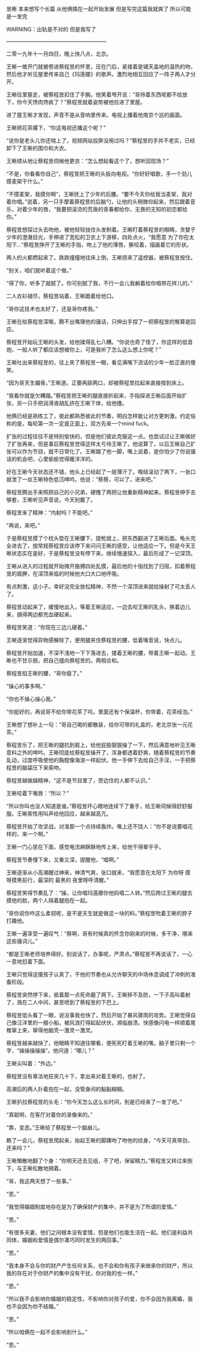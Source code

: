 昱晰
本来想写个长篇 从他俩搞在一起开始发展 但是写完这篇我就爽了 所以可能是一发完

WARNING：出轨是不对的 但是我写了

———————————————————

二零一九年十一月四日，晚上快八点，北京。


王晰一推开门就被卷进蔡程昱的怀里，压在门后，紧接着是铺天盖地的温热的吻，然后他才听见屋里传来自己《玛莲娜》的歌声。激烈地相互回应了一阵子两人才分开。

王晰往里屋走，被蔡程昱扣住了手腕。他笑着甩开说：“哥拎着东西呢都不给放下，你今天馋肉馋疯了？”蔡程昱就着姿势被他拉进了里屋。

进了屋王晰才发现，声音不是从音响里传来。电视上播着他南京个巡的画面。

王晰把花茶撂下，“你这电视还播这个呢？”

“说你是老头儿你还喘上了，视频网站投屏没用过吗？”蔡程昱的手并不老实，已经卸下了王晰的围巾和大衣。

王晰顺从地让蔡程昱伺候他更衣：“怎么想起看这个了，想听回现场？”

“不是，你看看你自己”，蔡程昱把王晰的头扳向电视。“你好好唱歌，手一个劲儿摸麦架干什么。”

“不摸麦架，我摸你啊”，王晰抚上了少年的后腰。“要不今天你给我当麦架，我对着你唱。”说着，另一只手摩着蔡程昱的后脑勺，让他的头稍微仰起来，然后跟着音乐，对着少年的唇，“我要把滚烫的荒唐的青春都给你，无畏的无知的初恋都给你。”

蔡程昱想探过头去吻他，被他轻轻拢住头发制着。王晰盯着蔡程昱的眼睛，贪婪于少年的澄澈目光，手伸进了宽松的卫衣上下游移，四处点火，“我愿意 为了你在太阳下…”蔡程昱挣开了王晰的手指，吻上了他的薄唇，撕咬着，描画着它的形状。

两人的火都燃起来了。跌跌撞撞地往床上倒，王晰捞来了遥控器，被蔡程昱按住。

“别关，咱们就听着这个做。”

“得了你，听多了就腻了。你可别腻了我，不行一会儿我躺着给你唱带花样儿的。”

二人衣衫褪尽，蔡程昱站着，王晰跪着给他口。

“哥你这技术也太好了，还是哥你疼我。”

王晰在给蔡程昱深喉，腾不出嘴理他的骚话，只伸出手捏了一把蔡程昱的臀算是回应。

蔡程昱开始玩王晰的头发，给他揉得乱七八糟。“你说也奇了怪了，你这样的低音炮，一般人听了都应该想被你上，可是我听了怎么这么想上你呢？”

王晰吐出来蔡程昱的，往上夹了蔡程昱一眼，看见满嘴下流话的少年一脸正直的傻笑。

“因为哥天生媚骨。”王晰道。正要再舔两口，却被蔡程昱拉起来直接按到床上。

“我看你就是欠糟蹋。”蔡程昱把王晰的腿直接折起来，手指探进王晰后面开始扩张，另一只手把润滑液胡乱挤在王晰下体，给他撸。

他俩已经是熟练工了，彼此都熟悉彼此的节奏，明白怎样能让对方更刺激。约定俗称的是，每轮第一次一定是正面上，双方先来一个mind fuck。

扩张的过程往往不是特别愉快的，但是他们彼此克服这一点。也尝试过让王晰做好了扩张再来，但是事后蔡程昱觉得这样太亏待王晰了，他说算了，以后王晰自己扩张可以作为节目，就不日常化了。王晰踹了他一脚，嘴上说着，是你怕少了你说骚话的机会吧，心里偷偷觉得暖洋洋的。

好在王晰今天状态还不错，他头上已经起了一层薄汗了。喉结滚动了两下，一张口就泄了一丝王晰特色低沉呻吟。他说：“蔡蔡，可以了，进来吧。”

蔡程昱腾出手来照顾自己的小兄弟，硬撸了两把让他重新精神起来。蔡程昱伸手去够套，王晰听见声音说，今天别戴了。

蔡程昱来了精神：“内射吗？不能吧。”

“再说，来吧。”

于是蔡程昱摸了个枕头垫在王晰腰下，提枪就上，把东西戳进了王晰后面。龟头完全进去了，按常规蔡程昱应该停下来问问王晰的感受，让他适应一下。但是今天王晰状态实在是好，于是蔡程昱没有停下来，继续慢速探入，最后形成了一记深顶。

王晰从进入的过程就开始摊开胳膊四处乱摸，最后他的十指找到了归宿，扣着蔡程昱的肩胛，在深顶来临的时候他大口大口地呼吸。

有点刺激，这小子。幸好没完全放松精神，不然一个深顶进来就给操射了可太丢人了。

蔡程昱动起来了，缓慢地出入，等着王晰适应，一边去咬王晰的乳头，换着边儿来，搞得两边都充血硬起来。

蔡程昱笑道：“你现在三边儿硬着。”

王晰逐渐觉得异物感解除了，便用腿夹住蔡程昱的腰，低着嗓音说，快点儿。

蔡程昱开始加速，不深不浅地一下下落进去，搂着王晰的腰，带着王晰一起动。王晰也不甘示弱，把自己撞向蔡程昱的。两相合和。

蔡程昱掐王晰的腰，“哥你瘦了。”

“操心的事多啊。”

“你也不操心操心我。”

“你挺好的，再说哥不给你带花茶了吗，里面还有个保温杯，你带着，花茶经泡。”

王晰想了想补上一句：“哥自己喝的都散装，给你可带的礼盒的，老北京张一元花茶。”

蔡程昱乐了，把王晰的腿抗到肩上，给他屁股狠狠操了一下，然后满意地听见王晰意料之外的呻吟。王晰彻底给蔡程昱操开了，浑身都透着舒爽，随着蔡程昱的节奏乱动，过度呼吸使他的胸膛像海浪一样起伏。他一手伸下去给自己手淫，一手把蔡程昱的脑袋压下来索吻。

蔡程昱越做越精神，“这不是节目里了，旁边住的人都不认识。”

王晰咬着下嘴唇：“所以？”

“所以你叫也没人知道是谁。”蔡程昱坏心眼地连续下了重手，给王晰伺候得舒舒服服。王晰索性用叫声给他回应，越来越高亢。

蔡程昱开始了攻坚战，对准那一个点持续轰炸。嘴上还不饶人：“你不是说要唱花样的，来一个啊。”

王晰一门心思在下面，感觉电流麻酥酥地传上来，给他干得晕乎乎。

蔡程昱节奏慢下来，又重又深，提醒他，“唱啊。”

王晰逐渐从小高潮醒过神来，神清气爽，张口就来，“我愿意在太阳下 为你呀 摸呀摸黑前行，最深的 最黑的 夜里呀呼清醒。”

蔡程昱笑得节奏乱了：“操，让你唱玛莲娜你他妈唱二人转。”然后跨过王晰的腿去摸他的脸，两个人隔着腿抱在一起。

“哥你说你咋这么柔韧呢，是不是天生就是做这一块的料。”蔡程昱吮着王晰的脖子打趣他。

王晰一遍享受一遍叹气：“蔡啊，哥有时候真的怀念你刚来的时候，多干净，哪来这些骚词儿。”

“都是王晰老师培养得好。别说话了，办事呢，严肃点。”蔡程昱不再说话了，一心一意地怼着下面。

王晰只觉得这傻孩子认真了，干他的节奏也从允许聊天的中场休息调成了冲刺的准备阶段。

蔡程昱突然停下来，抵着那一点死命磨了两下。王晰猝不及防，一下子高叫着射了，溅在二人中间，甚至喷到了蔡程昱的下巴上。

蔡程昱低头看了一眼，说没事我也快了，然后开始了暴风骤雨的攻势。王晰觉得自己像汪洋里的一艘小船，被风浪打得起起伏伏，濒临崩溃。快感像闪电一样顺着尾椎窜上来，窜得他脑壳一激灵一激灵。

蔡程昱越来越快了，他眼睛不知道往哪看，便死死盯着王晰的嘴，脑子里只剩一个字，“操操操操操”。他问道：“哪儿？”

王晰尖叫着：“外边。”

蔡程昱没有章法地狂突几十下，拿出来对着王晰的，也射了。

高潮后的两人扑着抱在一起，没管身间的黏黏糊糊。

王晰扒拉蔡程昱的头毛：“你今天怎么这么长时间，别是已经来了一发了吧。”

“真聪明，在客厅对着你的录像来的。”

“靠，变态。”王晰给了蔡程昱一个脑崩儿。

赖了一会儿，蔡程昱爬起来，抬起王晰的脚踝吻了吻他的纹身，“今天可真带劲，还来吗？”

王晰懒散地翻了个身：“你明天还去见组，不了吧，保留精力。”蔡程昱又转过来倒下，与王晰松散地拥着。

“哥，我这两天想了一些事。”

“恩。”

“我觉得婚姻制度地存在是为了确保财产的集中，并不是为了所谓的爱情。”

“恩。”

“有很多夫妻，他们之间根本没有爱情，但是他们也能生活在一起。他们是利益共同体，婚姻和爱情是偶尔凑巧同时发生的两回事。”

“恩。”

“我本身不会与你的财产产生任何关系，也不会和你有孩子来继承你的财产，所以我的存在对于你财产的集中没有干扰，你对我的也一样。”

“恩。”

“所以我不会影响你婚姻的稳定性，不影响你对孩子的爱，你不会因为我离婚，我也不会因为你不结婚。”

“恩。”

“所以咱俩在一起不会影响到什么。”

“恩。”

